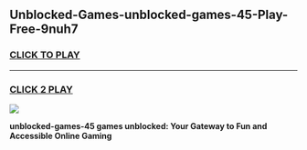 
## Unblocked-Games-unblocked-games-45-Play-Free-9nuh7
<h3>
<a href="https://premium76.site?title=unblocked-games-45&ref=21A">CLICK TO PLAY</a></h3>
<hr>

<h3>
<a href="https://premium76.site?title=unblocked-games-45&ref=21A">CLICK 2 PLAY</a>
  
</h3>

<a href="https://premium76.site?title=unblocked-games-45&ref=21A"><img src="https://clearcache.store/games.png"></a>


**unblocked-games-45 games unblocked: Your Gateway to Fun and Accessible Online Gaming**
